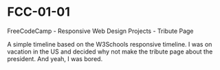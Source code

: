 # FCC-01-01
FreeCodeCamp - Responsive Web Design Projects - Tribute Page

A simple timeline based on the W3Schools responsive timeline.
I was on vacation in the US and decided why not make the tribute
page about the president. And yeah, I was bored.


